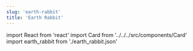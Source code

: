 ```yaml
---
slug: 'earth-rabbit'
title: 'Earth Rabbit'
---
```


import React from 'react'
import Card from '../../../src/components/Card'
import earth_rabbit from './earth_rabbit.json'

<Card data={earth_rabbit} />
